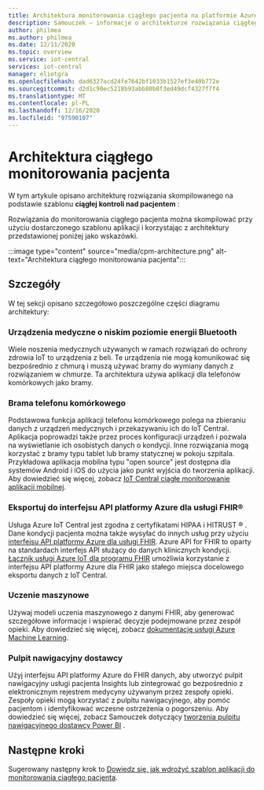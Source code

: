 ```yaml
---
title: Architektura monitorowania ciągłego pacjenta na platformie Azure IoT Central | Microsoft Docs
description: Samouczek — informacje o architekturze rozwiązania ciągłego monitorowania pacjenta.
author: philmea
ms.author: philmea
ms.date: 12/11/2020
ms.topic: overview
ms.service: iot-central
services: iot-central
manager: eliotgra
ms.openlocfilehash: dad6327acd24fe7642bf1033b1527ef3e40b772e
ms.sourcegitcommit: d2d1c90ec5218b93abb80b8f3ed49dcf4327f7f4
ms.translationtype: MT
ms.contentlocale: pl-PL
ms.lasthandoff: 12/16/2020
ms.locfileid: "97590107"
---
```

# <a name="continuous-patient-monitoring-architecture"></a>Architektura ciągłego monitorowania pacjenta

W tym artykule opisano architekturę rozwiązania skompilowanego na podstawie szablonu **ciągłej kontroli nad pacjentem** :

Rozwiązania do monitorowania ciągłego pacjenta można skompilować przy użyciu dostarczonego szablonu aplikacji i korzystając z architektury przedstawionej poniżej jako wskazówki.

:::image type="content" source="media/cpm-architecture.png" alt-text="Architektura ciągłego monitorowania pacjenta":::

## <a name="details"></a>Szczegóły

W tej sekcji opisano szczegółowo poszczególne części diagramu architektury:

### <a name="bluetooth-low-energy-ble-medical-devices"></a>Urządzenia medyczne o niskim poziomie energii Bluetooth

Wiele noszenia medycznych używanych w ramach rozwiązań do ochrony zdrowia IoT to urządzenia z beli. Te urządzenia nie mogą komunikować się bezpośrednio z chmurą i muszą używać bramy do wymiany danych z rozwiązaniem w chmurze. Ta architektura używa aplikacji dla telefonów komórkowych jako bramy.

### <a name="mobile-phone-gateway"></a>Brama telefonu komórkowego

Podstawowa funkcja aplikacji telefonu komórkowego polega na zbieraniu danych z urządzeń medycznych i przekazywaniu ich do IoT Central. Aplikacja poprowadzi także przez proces konfiguracji urządzeń i pozwala na wyświetlanie ich osobistych danych o kondycji. Inne rozwiązania mogą korzystać z bramy typu tablet lub bramy statycznej w pokoju szpitala. Przykładowa aplikacja mobilna typu "open source" jest dostępna dla systemów Android i iOS do użycia jako punkt wyjścia do tworzenia aplikacji. Aby dowiedzieć się więcej, zobacz [IoT Central ciągłe monitorowanie aplikacji mobilnej](/samples/iot-for-all/iotc-cpm-sample/iotc-cpm-sample/).

### <a name="export-to-azure-api-for-fhirreg"></a>Eksportuj do interfejsu API platformy Azure dla usługi FHIR&reg;

Usługa Azure IoT Central jest zgodna z certyfikatami HIPAA i HITRUST &reg; . Dane kondycji pacjenta można także wysyłać do innych usług przy użyciu [interfejsu API platformy Azure dla usługi FHIR](../../healthcare-apis/overview.md). Azure API for FHIR to oparty na standardach interfejs API służący do danych klinicznych kondycji. [Łącznik usługi Azure IoT dla programu FHIR](../../healthcare-apis/iot-fhir-portal-quickstart.md) umożliwia korzystanie z interfejsu API platformy Azure dla FHIR jako stałego miejsca docelowego eksportu danych z IoT Central.

### <a name="machine-learning"></a>Uczenie maszynowe

Używaj modeli uczenia maszynowego z danymi FHIR, aby generować szczegółowe informacje i wspierać decyzje podejmowane przez zespół opieki. Aby dowiedzieć się więcej, zobacz [dokumentację usługi Azure Machine Learning](../../machine-learning/index.yml).

### <a name="provider-dashboard"></a>Pulpit nawigacyjny dostawcy

Użyj interfejsu API platformy Azure do FHIR danych, aby utworzyć pulpit nawigacyjny usługi pacjenta Insights lub zintegrować go bezpośrednio z elektronicznym rejestrem medycyny używanym przez zespoły opieki. Zespoły opieki mogą korzystać z pulpitu nawigacyjnego, aby pomóc pacjentom i identyfikować wczesne ostrzeżenia o pogorszeniu. Aby dowiedzieć się więcej, zobacz Samouczek dotyczący [tworzenia pulpitu nawigacyjnego dostawcy Power BI](howto-health-data-triage.md) .

## <a name="next-steps"></a>Następne kroki

Sugerowany następny krok to [Dowiedz się, jak wdrożyć szablon aplikacji do monitorowania ciągłego pacjenta](tutorial-continuous-patient-monitoring.md).
